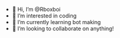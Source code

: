 - 👋 Hi, I’m @Rboxboi
- 👀 I’m interested in coding
- 🌱 I’m currently learning bot making
- 💞️ I’m looking to collaborate on anything!

<!---
Rboxboi/Rboxboi is a ✨ special ✨ repository because its `README.md` (this file) appears on your GitHub profile.
You can click the Preview link to take a look at your changes.
--->
